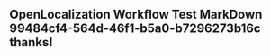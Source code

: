 <properties
ms.topic="hero-topic"
ms.test1="hero-topic"
ms.test2="test"/>


## OpenLocalization Workflow Test MarkDown 99484cf4-564d-46f1-b5a0-b7296273b16c thanks!



<!--HONumber=Aug16_HO1-->


